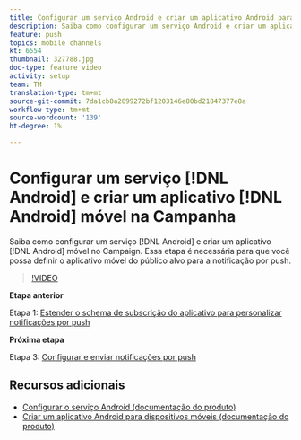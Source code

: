 ```yaml
---
title: Configurar um serviço Android e criar um aplicativo Android para dispositivos móveis no Campaign
description: Saiba como configurar um serviço Android e criar um aplicativo Android para dispositivos móveis no Campaign. Isso é necessário para que definamos o aplicativo Neotrip como o público alvo para a notificação por push.
feature: push
topics: mobile channels
kt: 6554
thumbnail: 327788.jpg
doc-type: feature video
activity: setup
team: TM
translation-type: tm+mt
source-git-commit: 7da1cb8a2899272bf1203146e80bd21847377e8a
workflow-type: tm+mt
source-wordcount: '139'
ht-degree: 1%

---
```



# Configurar um serviço [!DNL Android] e criar um aplicativo [!DNL Android] móvel na Campanha

Saiba como configurar um serviço [!DNL Android] e criar um aplicativo [!DNL Android] móvel no Campaign. Essa etapa é necessária para que você possa definir o aplicativo móvel do público alvo para a notificação por push.

>[!VIDEO](https://video.tv.adobe.com/v/327788?quality=12)

**Etapa anterior**

Etapa 1: [Estender o schema de subscrição do aplicativo para personalizar notificações por push](/help/tutorial-getting-started-with-push-notifications-for-android/extending-the-app-subscription-schema.md)

**Próxima etapa**

Etapa 3: [Configurar e enviar notificações por push](/help/tutorial-getting-started-with-push-notifications-for-android/configuring-and-sending-push-notifications.md)

## Recursos adicionais

* [Configurar o serviço Android (documentação do produto)](https://experienceleague.adobe.com/docs/campaign-classic/using/sending-messages/sending-push-notifications/configure-the-mobile-app/configuring-the-mobile-application-android.html#configuring-android-service)
* [Criar um aplicativo Android para dispositivos móveis (documentação do produto)](https://experienceleague.adobe.com/docs/campaign-classic/using/sending-messages/sending-push-notifications/configure-the-mobile-app/configuring-the-mobile-application-android.html#creating-android-app)
